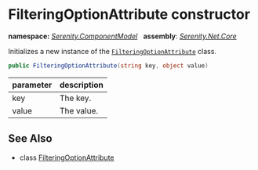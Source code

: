 # FilteringOptionAttribute constructor
**namespace:** *[Serenity.ComponentModel](../../README.md#serenity.componentmodel-namespace)*   **assembly**: *[Serenity.Net.Core](../../README.md)*

Initializes a new instance of the [`FilteringOptionAttribute`](../FilteringOptionAttribute.md) class.

```csharp
public FilteringOptionAttribute(string key, object value)
```

| parameter | description |
| --- | --- |
| key | The key. |
| value | The value. |

## See Also

* class [FilteringOptionAttribute](../FilteringOptionAttribute.md)